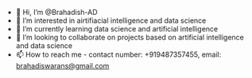 - 👋 Hi, I’m @Brahadish-AD
- 👀 I’m interested in airtifiacial intelligence and data science
- 🌱 I’m currently learning data science and artificial intelligence
- 💞️ I’m looking to collaborate on projects based on artificial intelligence and data science
- 📫 How to reach me - contact number: +919487357455, email: brahadiswarans@gmail.com
<!---
Brahadish-AD/Brahadish-AD is a ✨ special ✨ repository because its `README.md` (this file) appears on your GitHub profile.
You can click the Preview link to take a look at your changes.
--->
